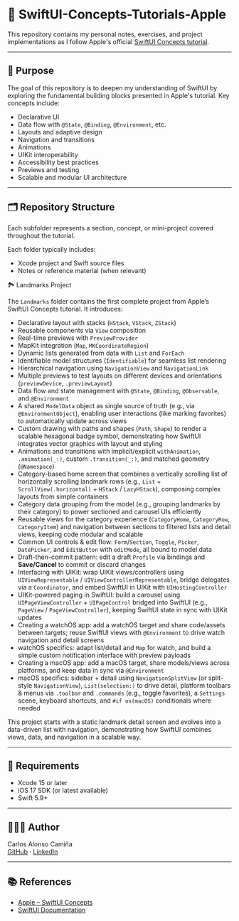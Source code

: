 # 📘 SwiftUI-Concepts-Tutorials-Apple

This repository contains my personal notes, exercises, and project implementations as I follow Apple's official [SwiftUI Concepts tutorial](https://developer.apple.com/tutorials/swiftui-concepts).

---

## 🎯 Purpose

The goal of this repository is to deepen my understanding of SwiftUI by exploring the fundamental building blocks presented in Apple's tutorial. Key concepts include: 

- Declarative UI
- Data flow with `@State`, `@Binding`, `@Environment`, etc.
- Layouts and adaptive design
- Navigation and transitions
- Animations
- UIKit interoperability
- Accessibility best practices
- Previews and testing
- Scalable and modular UI architecture

---

## 🗂 Repository Structure

Each subfolder represents a section, concept, or mini-project covered throughout the tutorial.

Each folder typically includes:

- Xcode project and Swift source files
- Notes or reference material (when relevant)

🏞 Landmarks Project

The `Landmarks` folder contains the first complete project from Apple’s SwiftUI Concepts tutorial. It introduces:

- Declarative layout with stacks (`HStack`, `VStack`, `ZStack`)
- Reusable components via `View` composition
- Real-time previews with `PreviewProvider`
- MapKit integration (`Map`, `MKCoordinateRegion`)
- Dynamic lists generated from data with `List` and `ForEach`
- Identifiable model structures (`Identifiable`) for seamless list rendering
- Hierarchical navigation using `NavigationView` and `NavigationLink`
- Multiple previews to test layouts on different devices and orientations (`previewDevice`, `.previewLayout`)
- Data flow and state management with `@State`, `@Binding`, `@Observable`, and `@Environment`
- A shared `ModelData` object as single source of truth (e.g., via `@EnvironmentObject`), enabling user interactions (like marking favorites) to automatically update across views
- Custom drawing with paths and shapes (`Path`, `Shape`) to render a scalable hexagonal badge symbol, demonstrating how SwiftUI integrates vector graphics with layout and styling
- Animations and transitions with implicit/explicit `withAnimation`, `.animation(_:)`, custom `.transition(_:)`, and matched geometry (`@Namespace`)
- Category-based home screen that combines a vertically scrolling list of horizontally scrolling landmark rows (e.g., `List` + `ScrollView(.horizontal)` + `HStack` / `LazyHStack`), composing complex layouts from simple containers
- Category data grouping from the model (e.g., grouping landmarks by their category) to power sectioned and carousel UIs efficiently
- Reusable views for the category experience (`CategoryHome`, `CategoryRow`, `CategoryItem`) and navigation between sections to filtered lists and detail views, keeping code modular and scalable
- Common UI controls & edit flow: `Form`/`Section`, `Toggle`, `Picker`, `DatePicker`, and `EditButton` with `editMode`, all bound to model data
- Draft-then-commit pattern: edit a draft `Profile` via bindings and **Save/Cancel** to commit or discard changes
- Interfacing with UIKit: wrap UIKit views/controllers using `UIViewRepresentable` / `UIViewControllerRepresentable`, bridge delegates via a `Coordinator`, and embed SwiftUI in UIKit with `UIHostingController`
- UIKit-powered paging in SwiftUI: build a carousel using `UIPageViewController` + `UIPageControl` bridged into SwiftUI (e.g., `PageView` / `PageViewController`), keeping SwiftUI state in sync with UIKit updates
- Creating a watchOS app: add a watchOS target and share code/assets between targets; reuse SwiftUI views with `@Environment` to drive watch navigation and detail screens
- watchOS specifics: adapt list/detail and `Map` for watch, and build a simple custom notification interface with preview payloads
- Creating a macOS app: add a macOS target, share models/views across platforms, and keep data in sync via `@Environment`
- macOS specifics: sidebar + detail using `NavigationSplitView` (or split-style `NavigationView`), `List(selection:)` to drive detail, platform toolbars & menus via `.toolbar` and `.commands` (e.g., toggle favorites), a `Settings` scene, keyboard shortcuts, and `#if os(macOS)` conditionals where needed

This project starts with a static landmark detail screen and evolves into a data-driven list with navigation, demonstrating how SwiftUI combines views, data, and navigation in a scalable way.

---

## 🚀 Requirements

- Xcode 15 or later
- iOS 17 SDK (or latest available)
- Swift 5.9+

---

## 👨🏻‍💻 Author

Carlos Alonso Camiña  
[GitHub](https://github.com/calonsocamina) · [LinkedIn](https://www.linkedin.com/in/carlosalonsocamina)

---

## 📚 References

- [Apple – SwiftUI Concepts](https://developer.apple.com/tutorials/swiftui-concepts)
- [SwiftUI Documentation](https://developer.apple.com/documentation/swiftui)
